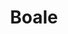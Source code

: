 ---
title: Boale
layout: post
categories: [tm_bax]
type: main
file: /assets/music/tm_bax-boale.mp3
---